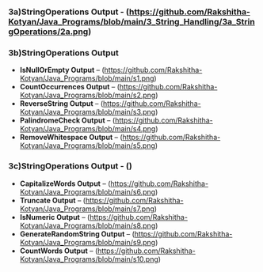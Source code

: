 ### **3a)StringOperations Output** - (https://github.com/Rakshitha-Kotyan/Java_Programs/blob/main/3_String_Handling/3a_StringOperations/2a.png)
### **3b)StringOperations Output**
  - **IsNullOrEmpty Output** – (https://github.com/Rakshitha-Kotyan/Java_Programs/blob/main/s1.png)
  - **CountOccurrences Output** – (https://github.com/Rakshitha-Kotyan/Java_Programs/blob/main/s2.png)
  - **ReverseString Output** – (https://github.com/Rakshitha-Kotyan/Java_Programs/blob/main/s3.png)
  - **PalindromeCheck Output** – (https://github.com/Rakshitha-Kotyan/Java_Programs/blob/main/s4.png)
  - **RemoveWhitespace Output** – (https://github.com/Rakshitha-Kotyan/Java_Programs/blob/main/s5.png)
### **3c)StringOperations Output** - ()
  - **CapitalizeWords Output** – (https://github.com/Rakshitha-Kotyan/Java_Programs/blob/main/s6.png)
  - **Truncate Output** – (https://github.com/Rakshitha-Kotyan/Java_Programs/blob/main/s7.png)
  - **IsNumeric Output** – (https://github.com/Rakshitha-Kotyan/Java_Programs/blob/main/s8.png)
  - **GenerateRandomString Output** – (https://github.com/Rakshitha-Kotyan/Java_Programs/blob/main/s9.png)
  - **CountWords Output** – (https://github.com/Rakshitha-Kotyan/Java_Programs/blob/main/s10.png)
